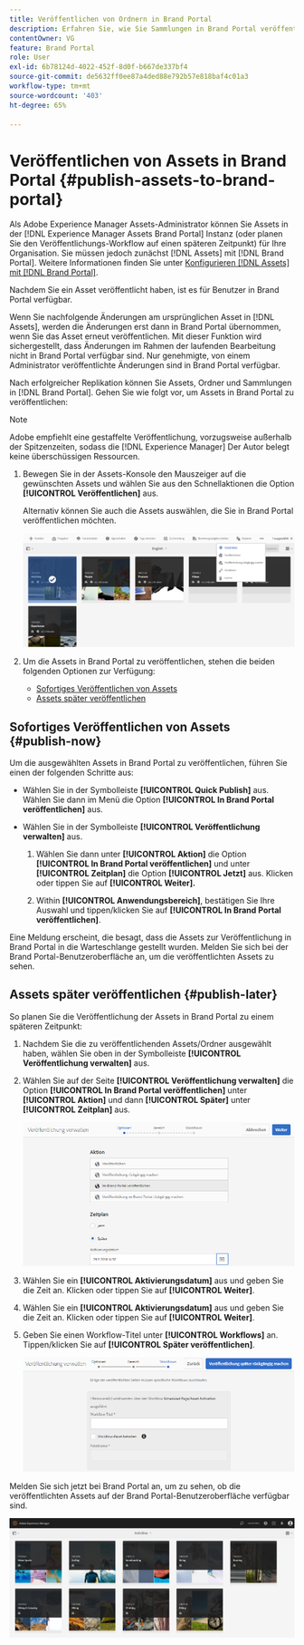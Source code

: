 ```yaml
---
title: Veröffentlichen von Ordnern in Brand Portal
description: Erfahren Sie, wie Sie Sammlungen in Brand Portal veröffentlichen und Veröffentlichungen rückgängig machen können.
contentOwner: VG
feature: Brand Portal
role: User
exl-id: 6b78124d-4022-452f-8d0f-b667de337bf4
source-git-commit: de5632ff0ee87a4ded88e792b57e818baf4c01a3
workflow-type: tm+mt
source-wordcount: '403'
ht-degree: 65%

---
```


# Veröffentlichen von Assets in Brand Portal {#publish-assets-to-brand-portal}

Als Adobe Experience Manager Assets-Administrator können Sie Assets in der [!DNL Experience Manager Assets Brand Portal] Instanz (oder planen Sie den Veröffentlichungs-Workflow auf einen späteren Zeitpunkt) für Ihre Organisation. Sie müssen jedoch zunächst [!DNL Assets] mit [!DNL Brand Portal]. Weitere Informationen finden Sie unter [Konfigurieren [!DNL Assets] mit [!DNL Brand Portal]](configure-aem-assets-with-brand-portal.md).

Nachdem Sie ein Asset veröffentlicht haben, ist es für Benutzer in Brand Portal verfügbar.

Wenn Sie nachfolgende Änderungen am ursprünglichen Asset in [!DNL Assets], werden die Änderungen erst dann in Brand Portal übernommen, wenn Sie das Asset erneut veröffentlichen. Mit dieser Funktion wird sichergestellt, dass Änderungen im Rahmen der laufenden Bearbeitung nicht in Brand Portal verfügbar sind. Nur genehmigte, von einem Administrator veröffentlichte Änderungen sind in Brand Portal verfügbar.

Nach erfolgreicher Replikation können Sie Assets, Ordner und Sammlungen in [!DNL Brand Portal]. Gehen Sie wie folgt vor, um Assets in Brand Portal zu veröffentlichen:

>[!NOTE]
>
>Adobe empfiehlt eine gestaffelte Veröffentlichung, vorzugsweise außerhalb der Spitzenzeiten, sodass die [!DNL Experience Manager] Der Autor belegt keine überschüssigen Ressourcen.

1. Bewegen Sie in der Assets-Konsole den Mauszeiger auf die gewünschten Assets und wählen Sie aus den Schnellaktionen die Option **[!UICONTROL Veröffentlichen]** aus.

   Alternativ können Sie auch die Assets auswählen, die Sie in Brand Portal veröffentlichen möchten.

   ![publish2bp-2](assets/publish2bp-2.png)

2. Um die Assets in Brand Portal zu veröffentlichen, stehen die beiden folgenden Optionen zur Verfügung:
   * [Sofortiges Veröffentlichen von Assets](#publish-now)
   * [Assets später veröffentlichen](#publish-later)

## Sofortiges Veröffentlichen von Assets {#publish-now}

Um die ausgewählten Assets in Brand Portal zu veröffentlichen, führen Sie einen der folgenden Schritte aus:

* Wählen Sie in der Symbolleiste **[!UICONTROL Quick Publish]** aus. Wählen Sie dann im Menü die Option **[!UICONTROL In Brand Portal veröffentlichen]** aus.

* Wählen Sie in der Symbolleiste **[!UICONTROL Veröffentlichung verwalten]** aus.

   1. Wählen Sie dann unter **[!UICONTROL Aktion]** die Option **[!UICONTROL In Brand Portal veröffentlichen]** und unter **[!UICONTROL Zeitplan]** die Option **[!UICONTROL Jetzt]** aus. Klicken oder tippen Sie auf **[!UICONTROL Weiter].**

   2. Within **[!UICONTROL Anwendungsbereich]**, bestätigen Sie Ihre Auswahl und tippen/klicken Sie auf **[!UICONTROL In Brand Portal veröffentlichen]**.

Eine Meldung erscheint, die besagt, dass die Assets zur Veröffentlichung in Brand Portal in die Warteschlange gestellt wurden. Melden Sie sich bei der Brand Portal-Benutzeroberfläche an, um die veröffentlichten Assets zu sehen.

## Assets später veröffentlichen {#publish-later}

So planen Sie die Veröffentlichung der Assets in Brand Portal zu einem späteren Zeitpunkt:

1. Nachdem Sie die zu veröffentlichenden Assets/Ordner ausgewählt haben, wählen Sie oben in der Symbolleiste **[!UICONTROL Veröffentlichung verwalten]** aus.
2. Wählen Sie auf der Seite **[!UICONTROL Veröffentlichung verwalten]** die Option **[!UICONTROL In Brand Portal veröffentlichen]** unter **[!UICONTROL Aktion]** und dann **[!UICONTROL Später]** unter **[!UICONTROL Zeitplan]** aus.

   ![publishlaterbp-1](assets/publishlaterbp-1.png)

3. Wählen Sie ein **[!UICONTROL Aktivierungsdatum]** aus und geben Sie die Zeit an. Klicken oder tippen Sie auf **[!UICONTROL Weiter]**.
4. Wählen Sie ein **[!UICONTROL Aktivierungsdatum]** aus und geben Sie die Zeit an. Klicken oder tippen Sie auf **[!UICONTROL Weiter]**.
5. Geben Sie einen Workflow-Titel unter **[!UICONTROL Workflows]** an. Tippen/klicken Sie auf **[!UICONTROL Später veröffentlichen]**.

   ![publishworkflow](assets/publishworkflow.png)

Melden Sie sich jetzt bei Brand Portal an, um zu sehen, ob die veröffentlichten Assets auf der Brand Portal-Benutzeroberfläche verfügbar sind.

![bp_631_landing_page](assets/bp_landing_page.png)
